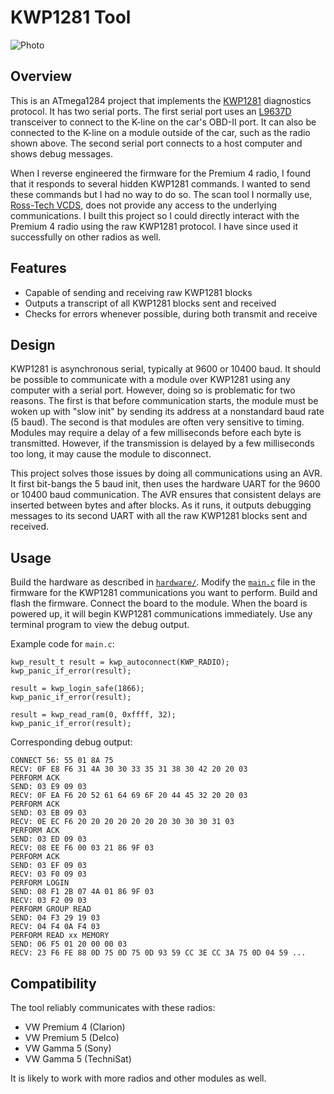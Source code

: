# KWP1281 Tool

![Photo](https://user-images.githubusercontent.com/52712/38381999-6bfcfcd8-38bd-11e8-9d4d-7412bfac2cb3.jpg)

## Overview

This is an ATmega1284 project that implements the [KWP1281](https://translate.google.com/translate?hl=en&sl=de&tl=en&u=https%3A%2F%2Fde.wikipedia.org%2Fwiki%2FKWP1281) diagnostics protocol.  It has two serial ports.  The first serial port uses an [L9637D](https://web.archive.org/web/20180405180225/http://www.st.com/content/ccc/resource/technical/document/datasheet/4a/80/83/26/e0/78/4d/18/CD00000234.pdf/files/CD00000234.pdf/jcr:content/translations/en.CD00000234.pdf) transceiver to connect to the K-line on the car's OBD-II port.  It can also be connected to the K-line on a module outside of the car, such as the radio shown above.  The second serial port connects to a host computer and shows debug messages.

When I reverse engineered the firmware for the Premium 4 radio, I found that it responds to several hidden KWP1281 commands.  I wanted to send these commands but I had no way to do so.  The scan tool I normally use, [Ross-Tech VCDS](http://www.ross-tech.com/vag-com/), does not provide any access to the
underlying communications.  I built this project so I could directly interact with the Premium 4 radio using the raw KWP1281 protocol.  I have since used it successfully on other radios as well.

## Features

 - Capable of sending and receiving raw KWP1281 blocks
 - Outputs a transcript of all KWP1281 blocks sent and received
 - Checks for errors whenever possible, during both transmit and receive

## Design

KWP1281 is asynchronous serial, typically at 9600 or 10400 baud.  It should be possible to communicate with a module over KWP1281 using any computer with a serial port.  However, doing so is problematic for two reasons.  The first is that before communication starts, the module must be woken up with "slow init" by sending its address at a nonstandard baud rate (5 baud).  The second is that modules are often very sensitive to timing.  Modules may require a delay of a few milliseconds before each byte is transmitted.  However, if the transmission is delayed by a few milliseconds too long, it may cause the module to disconnect.

This project solves those issues by doing all communications using an AVR.  It first bit-bangs the 5 baud init, then uses the hardware UART for the 9600 or 10400 baud communication.  The AVR ensures that consistent delays are inserted between bytes and after blocks.  As it runs, it outputs debugging messages to its second UART with all the raw KWP1281 blocks sent and received.

## Usage

Build the hardware as described in [`hardware/`](./hardware/).  Modify the [`main.c`](./firmware/main.c) file in the firmware for the KWP1281 communications you want to perform.  Build and flash the firmware.  Connect the board to the module.  When the board is powered up, it will begin KWP1281 communications immediately.  Use any terminal program to view the debug output.

Example code for `main.c`:
```
kwp_result_t result = kwp_autoconnect(KWP_RADIO);
kwp_panic_if_error(result);

result = kwp_login_safe(1866);
kwp_panic_if_error(result);

result = kwp_read_ram(0, 0xffff, 32);
kwp_panic_if_error(result);
```

Corresponding debug output:
```
CONNECT 56: 55 01 8A 75
RECV: 0F E8 F6 31 4A 30 30 33 35 31 38 30 42 20 20 03
PERFORM ACK
SEND: 03 E9 09 03
RECV: 0F EA F6 20 52 61 64 69 6F 20 44 45 32 20 20 03
PERFORM ACK
SEND: 03 EB 09 03
RECV: 0E EC F6 20 20 20 20 20 20 20 30 30 30 31 03
PERFORM ACK
SEND: 03 ED 09 03
RECV: 08 EE F6 00 03 21 86 9F 03
PERFORM ACK
SEND: 03 EF 09 03
RECV: 03 F0 09 03
PERFORM LOGIN
SEND: 08 F1 2B 07 4A 01 86 9F 03
RECV: 03 F2 09 03
PERFORM GROUP READ
SEND: 04 F3 29 19 03
RECV: 04 F4 0A F4 03
PERFORM READ xx MEMORY
SEND: 06 F5 01 20 00 00 03
RECV: 23 F6 FE 88 0D 75 0D 75 0D 93 59 CC 3E CC 3A 75 0D 04 59 ...
```

## Compatibility

The tool reliably communicates with these radios:

 - VW Premium 4 (Clarion)
 - VW Premium 5 (Delco)
 - VW Gamma 5 (Sony)
 - VW Gamma 5 (TechniSat)

It is likely to work with more radios and other modules as well.
